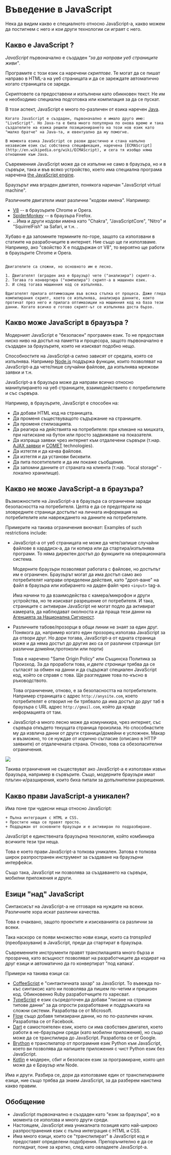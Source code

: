 # Въведение в JavaScript

Нека да видим какво е специалното относно JavaScript-а, какво можем да постигнем с него и кои други технологии си играят с него.

## Какво е JavaScript ?

*JavaScript* първоначално е създаден *"за да направи уеб страниците живи"*.

Програмите с този език са наречени *скриптове*. Те могат да се пишат направо в HTML-а на уеб страницата и да се зареждате автоматично когато страницата се зареди.

Скриптовете са предоставени и изпълнени като обикновен текст. Не им е необходимо специална подготовка или компилация за да се пускат.

В този аспект, JavaScript е много по-различен от езика наречен [Java](https://en.wikipedia.org/wiki/Java_(programming_language)).

```smart header="Защо <u>Java</u>Script?"
Когато JavaScript е създаден, първоначално е имало друго име: "LiveScript". Но Java-та е била много популярна по онова време и така създателите на езика решили позиционирането на този нов език като "малко братче" на Java-та, и евентуално да му помогне.

В момента езика JavaScript се разви драстично и стана напълно независим език със собствена спецификация, наречена [ECMAScript](http://en.wikipedia.org/wiki/ECMAScript), и сега тя изобщо няма отношение към Java.
```

Съвременния JavaScript може да се изпълни не само в браузъра, но и в сървъри, така и във всяко устройство, което има специална програма наречена [the JavaScript engine](https://en.wikipedia.org/wiki/JavaScript_engine).

Браузърът има вграден двигател, понякога наричан "JavaScript virtual machine".

Различните двигатели имат различни "кодови имена". Например:

- [V8](https://en.wikipedia.org/wiki/V8_(JavaScript_engine)) -- в браузърите Chrome и Opera.
- [SpiderMonkey](https://en.wikipedia.org/wiki/SpiderMonkey) -- в браузъра Firefox.
- ...Има и други кодови имена като "Chakra", "JavaScriptCore", "Nitro" и "SquirrelFish" за Safari, и т.н. .

Хубаво е да запомните термините по-горе, защото са използвани в статиите на разрабочиците в интернет. Ние също ще ги използваме. Например, ако "свойство Х е поддържан от V8", то вероятно ще работи в браузърите Chrome и Opera.

```smart header="Как JavaScript двигателят работи?"

Двигателите са сложни, но основното им е лесно.

1. Двигателят (вграден ако е браузър) чете ("анализира") скрипт-а.
2. Тогава го конвертира ("компилира") скрипт-а в машинен език.
3. И след тогава машинния код се изпълнява.

Вдигателят прилага оптимизации във всяка стъпка от процеса. Даже гледа компилирания скрипт, което се изпълнява, анализира данните, които протичат през него и прилага оптимазиции на машинния код на база тези данни. Когато всичко е готово скрипт-ът се изпълнява доста бързо.
```

## Какво може JavaScript в браузъра ?

Модерният JavaScript е "безопасен" програмен език. То не предоставя ниско ниво на достъп на паметта и процесора, защото първоначално е създаден за браузърите, които не изискват подобно нещо.

Способностите на JavaScript-a силно зависят от средата, която се изпълнява. Например [Node.js](https://wikipedia.org/wiki/Node.js) поддържа функции, които позволяват на JavaScript-а да чете/пише случайни файлове, да изпълнява мрежови заявки и т.н.

JavaScript-a в браузъра може да направи всичко относно манипулирането на уеб страниците, взаимодействието с потребителите и със сървъра.

Например, в браузърите, JavaScript е способен на:

- Да добави HTML код на страницата.
- Да променя съществуващото съдържание на страниците.
- Да променя стилизацията.
- Да реагира на действията на потребителя: при кликане на мишката, при натискане на бутон или просто задвижване на показателя.
- Да изпраща заявки чрез интернет към отдалечени сървъри (т.нар. [AJAX заявки](https://en.wikipedia.org/wiki/Ajax_(programming)) и [COMET](https://en.wikipedia.org/wiki/Comet_(programming)) technologies).
- Да изтегля и да качва файлове.
- Да изтегля и да установи бисквити.
- Да пита посетителите и да им покаже съобщения.
- Да запомни данните от страната на клиента (т.нар. "local storage" - локално хранилище).

## Какво не може JavaScript-а в браузъра?

Възможностите на JavaScript-a в браузъра са ограничени заради безопасността на потребителя. Целта е да се предотврати на зловредните страници достъпът на личната информация на потребителите или навреждането на данните на потребителите.

Примерите на такива ограничения вкючват:
Examples of such restrictions include:

- JavaScript-а от уеб страницата не може да чете/запише случайни файлове в харддиск-а, да ги копира или да стартира/изпълнява програми. То няма директен достъп до функциите на операционната система.

    Модерните браузъри позволяват работата с файлове, но достъпът им е ограничен. Браузърът могат да има достъп само ако потребителят направи определени действия, като "дроп-ване" на файл в браузъра или избирането на даден файл чрез `<input>` tag-а.

    Има начини то да взаимодейства с камера/микрофон и други устройства, но те изискват разрешение от потребителя. И така, страниците с активиран JavaScript не могат подло да активират камерата, да наблюдават околноста и да праща тези данни на [Агенцията за Национална Сигурност](https://bg.wikipedia.org/wiki/%D0%90%D0%B3%D0%B5%D0%BD%D1%86%D0%B8%D1%8F_%D0%B7%D0%B0_%D0%BD%D0%B0%D1%86%D0%B8%D0%BE%D0%BD%D0%B0%D0%BB%D0%BD%D0%B0_%D1%81%D0%B8%D0%B3%D1%83%D1%80%D0%BD%D0%BE%D1%81%D1%82).

- Различните табове/прозорци в общи линии не знаят за един друг. Понякога да, например когато един прозорец използва JavaScript за да отвори друг. Но дори тогава, JavaScript-а от едната страница може и да няма достъп до другия ако са от различни страници (от различни домейни,протоколи или порти)

    Това е наречено "Same Origin Policy" или Същинска Политика за Произход. За да проработи това, *и двете страници* трябва да се съгласят за обмен на данни и да съдържат специален JavaScript код, който се справя с това. Ще разгледаме това по-късно в ръководството.

    Това ограничение, отново, е за безопасността на потребителите. Например страницата с адрес `http://anysite.com`, което потребителят е отворил не би трябвало да има достъп до друг таб в браузъра с URL адрес `http://gmail.com`, който да краде информацията от там.

- JavaScript-а много лесно може да комуникира, чрез интернет, със сървъра откъдето текущата страница произлиза. Но способнастите му да извлича данни от други страници/домейни е усложнен. Макар и възможно, то се нуждае от изрично съгласие (описано в HTTP заявките) от отдалечената страна. Отново, това са обезопасителни ограничения.

![](limitations.svg)

Такива ограничения не съществуват ако JavaScript-a е използван извън браузъра, например в сървърите. Също, модерните браузъри имат плъгин-и/разширения, които биха питали за допълнителни разрешения.

## Какво прави JavaScript-a уникален?

Има поне *три* чудесни неща относно JavaScript:

```compare
+ Пълна интеграция с HTML и CSS.
+ Простите неща се правят просто.
+ Поддържан от основните браузъри и е активиран по подразбиране.
```

JavaScript е единствената браузърна технология, който комбинира всичките тези три неща.

Това е което прави JavaScript-а толкова уникален. Затова е толкова широк разпространен инструмент за създаване на браузърни интерфейси.

Също така, JavaScript ни позволява за създаването на сървъри, мобилни приложения и други.

## Езици "над" JavaScript

Синтаксисът на JavaScript-a не отговаря на нуждите на всеки. Различните хора искат различни качества.

Това е очаквано, защото проектите и изискванията са различни за всеки.

Така наскоро се появи множество нови езици, които са *transpiled* (преобразувани) в JavaScript, преди да стартират в браузъра.

Съвременните инструменти правят транспилацията много бърза и прозрачна, като всъщност позволяват на разработчиците да кодират на друг езици и автоматично да го конвертират "под капака'.

Примери на такива езици са:

- [CoffeeScript](http://coffeescript.org/) е "синтактичната захар" за JavaScript. То въвежда по-къс синтаксис като ни позволява да пишем по-четим и прецизен код. Обикновенно Ruby разработчиците го харесват.
- [TypeScript](http://www.typescriptlang.org/) e език съсредоточен да добави "писане на стрикни типове данни" за да опрости разработване и поддръжката на сложни системи. Разработва се от Microsoft.
- [Flow](http://flow.org/) също добавя типизирани данни, но по по-различен начин. Разработва се от Facebook.
- [Dart](https://www.dartlang.org/) е самостоятелен език, което си има свобствен двигател, което работи в не-браузърни среди (като мобилни приложения), но също може да се транспилира до JavaScript. Разработва се от Google.
- [Brython](https://brython.info/) е транспилатор от програмния език Python към JavaScript, което ви позволява да напишете приложения с чист Python език без JavaScript.
- [Kotlin](https://kotlinlang.org/docs/reference/js-overview.html) е модерен, сбит и безопасен език за програмиране, която цел може да е Браузър или Node.

Има и други. Разбира се, дори да използваме един от транспилираните езици, ние също трябва да знаем JavaScript, за да разберем наистина какво правим.

## Обобщение

- JavaScript първоначално е създаден като "език за браузъра", но в момента се използва и много други среди.
- Настоящем, JavaScript има уникалната позиция като най-широко разпространения език с пълна интеграция с HTML и CSS.
- Има много езици, които се "транспилират" в JavaScript код и предоставят определени подобрения. Препоръчително е да се погледнат, поне за кратко, след като овладеете JavaScript-a.
